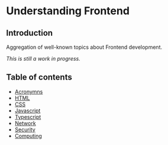 # Understanding Frontend

## Introduction
Aggregation of well-known topics about Frontend development.

*This is still a work in progress.*

## Table of contents
* [Acronymns](acronymn.md)
* [HTML](html.md)
* [CSS](css.md)
* [Javascript](js.md)
* [Typescript](ts.md)
* [Network](network.md)
* [Security](security.md)
* [Computing](computing.md)
